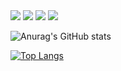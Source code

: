 <img  src="https://img.shields.io/badge/Name-zhangwenchao-greed"/>
<img src="https://img.shields.io/badge/Work%20in%20years-4%20years-yellow"/>
<img src="https://img.shields.io/badge/Base-xian-blue"/>
<img src="https://img.shields.io/badge/Technology%20stack-React%20CSS%20JavaScript%20Go-orange"/>


![Anurag's GitHub stats](https://github-readme-stats.vercel.app/api?username=lkzwc&show_icons=true&theme=tokyonight)
  
[![Top Langs](https://github-readme-stats.vercel.app/api/top-langs/?username=lkzwc&layout=compact)](https://github.com/anuraghazra/github-readme-stats)



